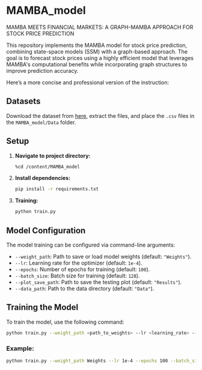 # MAMBA_model
 MAMBA MEETS FINANCIAL MARKETS: A GRAPH-MAMBA APPROACH FOR STOCK PRICE PREDICTION

This repository implements the MAMBA model for stock price prediction, combining state-space models (SSM) with a graph-based approach. The goal is to forecast stock prices using a highly efficient model that leverages MAMBA's computational benefits while incorporating graph structures to improve prediction accuracy.

Here’s a more concise and professional version of the instruction:

## Datasets

Download the dataset from [here](https://www.kaggle.com/datasets/ehoseinz/cnnpred-stock-market-prediction), extract the files, and place the `.csv` files in the `MAMBA_model/Data` folder.

## Setup

1. **Navigate to project directory:**
   ```bash
   %cd /content/MAMBA_model
   ```

2. **Install dependencies:**
   ```bash
   pip install -r requirements.txt
   ```

3. **Training:**
    ```bash
    python train.py
    ```

## Model Configuration

The model training can be configured via command-line arguments:

- `--weight_path`: Path to save or load model weights (default: `"Weights"`).
- `--lr`: Learning rate for the optimizer (default: `1e-4`).
- `--epochs`: Number of epochs for training (default: `100`).
- `--batch_size`: Batch size for training (default: `128`).
- `--plot_save_path`: Path to save the testing plot (default: `"Results"`).
- `--data_path`: Path to the data directory (default: `"Data"`).

## Training the Model

To train the model, use the following command:

```bash
python train.py --weight_path <path_to_weights> --lr <learning_rate> --epochs <num_epochs> --batch_size <batch_size> --plot_save_path <plot_save_path> --data_path <data_path>
```

### Example:

```bash
python train.py --weight_path Weights --lr 1e-4 --epochs 100 --batch_size 128 --plot_save_path Results --data_path Data
```















